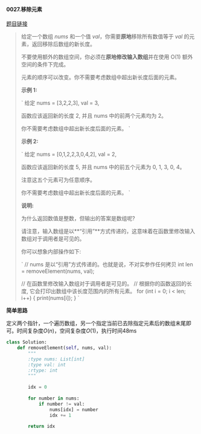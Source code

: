 #### 0027.移除元素
[题目链接](https://leetcode-cn.com/problems/remove-element/)
> 给定一个数组 *nums* 和一个值 *val*，你需要**原地**移除所有数值等于 *val* 的元素，返回移除后数组的新长度。
>
> 不要使用额外的数组空间，你必须在**原地修改输入数组**并在使用 O(1) 额外空间的条件下完成。
>
> 元素的顺序可以改变。你不需要考虑数组中超出新长度后面的元素。
>
> **示例 1:**
>
> `
> 给定 nums = [3,2,2,3], val = 3,
> 
> 函数应该返回新的长度 2, 并且 nums 中的前两个元素均为 2。
> 
> 你不需要考虑数组中超出新长度后面的元素。
> `
>
> **示例 2:**
>
> `
> 给定 nums = [0,1,2,2,3,0,4,2], val = 2,
> 
> 函数应该返回新的长度 5, 并且 nums 中的前五个元素为 0, 1, 3, 0, 4。
> 
> 注意这五个元素可为任意顺序。
> 
> 你不需要考虑数组中超出新长度后面的元素。
> `
>
> **说明:**
>
> 为什么返回数值是整数，但输出的答案是数组呢?
>
> 请注意，输入数组是以**“引用”**方式传递的，这意味着在函数里修改输入数组对于调用者是可见的。
>
> 你可以想象内部操作如下:
>
> `
> // nums 是以“引用”方式传递的。也就是说，不对实参作任何拷贝
> int len = removeElement(nums, val);
> 
> // 在函数里修改输入数组对于调用者是可见的。
> // 根据你的函数返回的长度, 它会打印出数组中该长度范围内的所有元素。
> for (int i = 0; i < len; i++) {
>     print(nums[i]);
> }
> `

**简单思路**

定义两个指针，一个遍历数组，另一个指定当前已去除指定元素后的数组末尾即可。时间复杂度$O(n)$，空间复杂度$O(1)$，执行时间48ms

```python
class Solution:
    def removeElement(self, nums, val):
        """
        :type nums: List[int]
        :type val: int
        :rtype: int
        """
        
        idx = 0
        
        for number in nums:
            if number != val:
                nums[idx] = number
                idx += 1
        
        return idx
```


